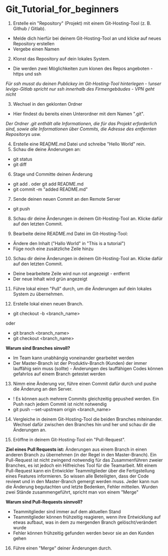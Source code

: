 # Git_Tutorial_for_beginners


1. Erstelle ein "Repository" (Projekt) mit einem Git-Hosting-Tool (z. B. Github / Gitlab).
* Melde dich hierfür bei deinem Git-Hosting-Tool an und klicke auf neues Repository erstellen
* Vergebe einen Namen

2. Klonst das Repository auf dein lokales System.
* Die werden zwei Möglichkeiten zum klonen des Repos angeboten - https und ssh

*Für ssh musst du deinen Publickey im Git-Hosting-Tool hinterlegen - !unser levigo-Gitlab spricht nur ssh innerhalb des Firmengebäudes - VPN geht nicht*

3. Wechsel in den geklonten Ordner
* Hier findest du bereits einen Unterordner mit dem Namen ".git". 

*Der Ordner .git enthält alle Informationen, die für das Projekt erforderlich sind, 
sowie alle Informationen über Commits, die Adresse des entfernten Repositorys usw.*

4. Erstelle eine README.md Datei und schreibe "Hello World" rein. 
5. Schau die deine Änderungen an:
* git status
* git diff

6. Stage und Committe deinen Änderung
* git add . oder git add README.md
* git commit -m "added README.md"

7. Sende deinen neuen Commit an den Remote Server
* git push

8. Schau dir deine Änderungen in deinem Git-Hosting-Tool an. Klicke dafür auf den letzten Commit.

9. Bearbeite deine README.md Datei im Git-Hosting-Tool:
* Ändere den Inhalt ("Hallo World" in "This is a tutorial") 
* Füge noch eine zusätzliche Zeile hinzu

10. Schau dir deine Änderungen in deinem Git-Hosting-Tool an. Klicke dafür auf den letzten Commit. 
* Deine bearbeitete Zeile wird nun rot angezeigt - entfernt 
* Der neue Inhalt wird grün angezeigt

11. Führe lokal einen "Pull" durch, um die Änderungen auf dein lokales System zu übernehmen.

12. Erstelle lokal einen neuen Branch. 
* git checkout -b <branch_name>

oder 

* git branch <branch_name>
* git checkout <branch_name> 

**Warum sind Branches sinvoll?** 
* Im Team kann unabhängig voneinander gearbeitet werden
* Der Master-Branch ist der Produktiv-Branch (Kunden) der immer lauffähig sein muss (sollte) - Änderungen des lauffähigen Codes können gefahrlos auf einem Branch getestet werden

13. Nimm eine Änderung vor, führe einen Commit dafür durch und pushe die Änderung an den Server.
* ! Es können auch mehrere Commits gleichzeitig gepushed werden. Ein Push nach jedem Commit ist nicht notwendig
* git push --set-upstream origin <branch_name>

14. Vergleiche in deinem Git-Hosting-Tool die beiden Branches miteinander. Wechsel dafür zwischen den Branches hin und her und schau dir die Änderungen an.

15. Eröffne in deinem Git-Hosting-Tool ein "Pull-Request".

**Ziel eines Pull Requests ist:**
Änderungen aus einem Branch in einen anderen Branch zu übernehmen (in der Regel in den Master-Branch).
Ein Pull-Request ist nicht zwingend notwendig für das Zusammenführen zweier Branches, es ist jedoch ein Hilfreiches Tool für die Teamarbeit.
Mit einem Pull-Request kann ein Entwickler Teammitglieder über die Fertigstellung eines Features informieren. 
So wissen alle Beteiligten, dass der Code reviewt und in den Master-Branch gemergt werden muss. Jeder kann nun die Änderung begutachten und letzte Bedenken, Fehler mitteilen.
Wurden zwei Stände zusammengeführt, spricht man von einem "Merge"

**Warum sind Pull-Requests sinnvoll?**
* Teammitglieder sind immer auf dem aktuellen Stand
* Teammitglieder können frühzeitig reagieren, wenn ihre Entwicklung auf etwas aufbaut, was in dem zu mergenden Branch gelöscht/verändert wurde
* Fehler können frühzeitig gefunden werden bevor sie an den Kunden gehen

16. Führe einen "Merge" deiner Änderungen durch.
